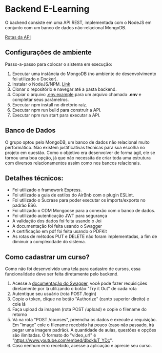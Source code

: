 # Backend E-Learning

O backend consiste em uma API REST, implementada com o NodeJS em conjunto com um banco de dados não-relacional MongoDB.

[Rotas da API](https://app.swaggerhub.com/apis-docs/Augusto9/e-learning/1.0.0)

## Configurações de ambiente
Passo-a-passo para colocar o sistema em execução:
1) Executar uma instância do MongoDB (no ambiente de desenvolvimento foi utilizado o Docker).
2) Instalar o NodeJS/NPM. [Link](https://nodejs.org/en/download/)
3) Clonar o repositório e navegar até a pasta backend.
4) Copiar o arquivo [.env.example](./.env.example) para um arquivo chamado **.env** e completar seus parâmetros.
5) Executar npm install no diretório raíz.
6) Executar npm run build para construir a API.
7) Executar npm run start para executar a API.

## Banco de Dados
O grupo optou pelo MongoDB, um banco de dados não relacional muito performático. Não existem justificativas técnicas para sua escolha no projeto em questão. Como o objetivo era desenvolver de forma ágil, ele se tornou uma boa opção, já que não necessita de criar toda uma estrutura com diversos relacionamentos assim como nos bancos relacionais.

## Detalhes técnicos:
- Foi utilizado o framework Express.
- Foi utilizado a guia de estilos do AirBnb com o plugin ESLint.
- Foi utilizado o Sucrase para poder executar os imports/exports no padrão ES6.
- Foi utilizado o ODM Mongoose para a conexão com o banco de dados.
- Foi utilizado autenticação JWT para segurança
- A validação dos dados foi feita usando o Joi
- A documentação foi feita usando o Swagger
- A certificação em pdf foi feita usando o PDFKit
- As rotas de métodos PUT e DELETE não foram implementadas, a fim de diminuir a complexidade do sistema.

## Como cadastrar um curso?
Como não foi desenvolvido uma tela para cadastro de cursos, essa funcionalidade deve ser feita diretamente pelo backend.
1) Acesse a [documentação do Swagger](https://app.swaggerhub.com/apis-docs/Augusto9/e-learning/1.0.0), você pode fazer requisições diretamente por lá utilizando o botão "Try it Out" de cada rota
2) Autentique seu usuário (rota POST /login)
3) Copie o token, clique no botão "Authorize" (canto superior direito) e cole lá
4) Faça upload da imagem (rota POST /upload) e copie o filename do retorno
5) Vá na rota "POST /courses", preencha os dados e execute a requisição. Em "image" cole o filename recebido há pouco (caso não passado, irá pegar uma imagem padrão). A quantidade de aulas, questões e opções são ilimitadas. O formato do "vídeo_url" é "https://www.youtube.com/embed/dbckIuT_YDc".
6) Caso nenhum erro recebido, acesse a aplicação e aprecie seu curso.
